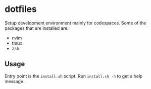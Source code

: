 # dotfiles
Setup development environment mainly for codespaces.
Some of the packages that are installed are:
* nvim
* tmux
* zsh

## Usage
Entry point is the `install.sh` script. Run `install.sh -h` to get a help message.
